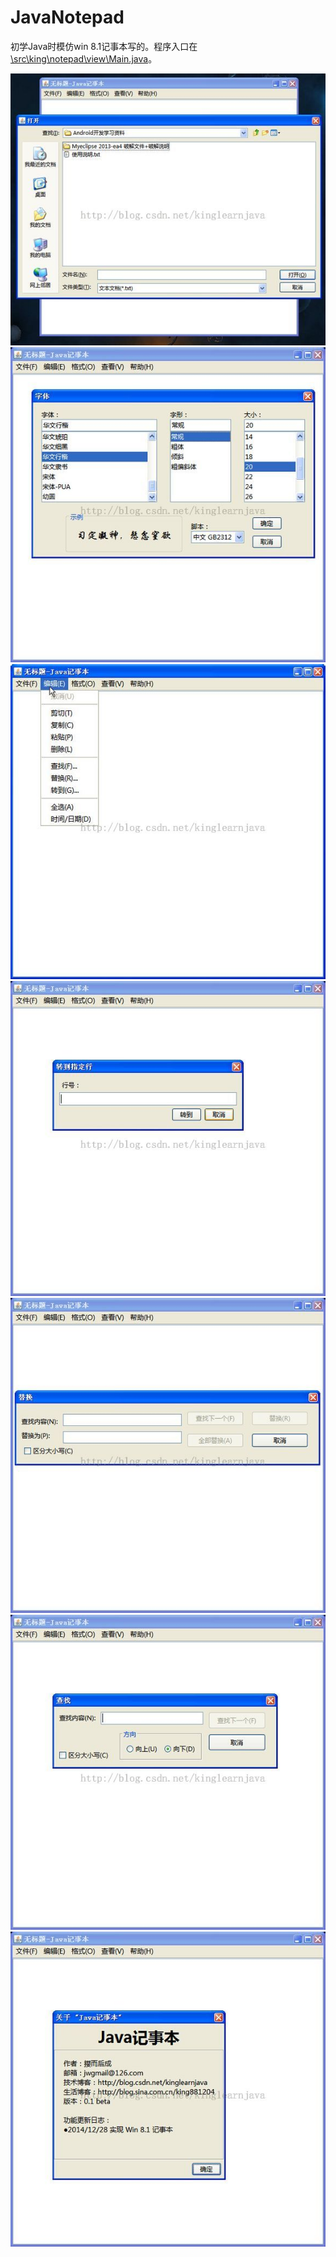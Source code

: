# JavaNotepad
初学Java时模仿win 8.1记事本写的。程序入口在[\src\king\notepad\view\Main.java](\src\king\notepad\view\Main.java)。

![](screenshot\1.jpg)
![](screenshot\2.jpg)
![](screenshot\3.jpg)
![](screenshot\4.jpg)
![](screenshot\5.jpg)
![](screenshot\6.jpg)
![](screenshot\7.jpg)
